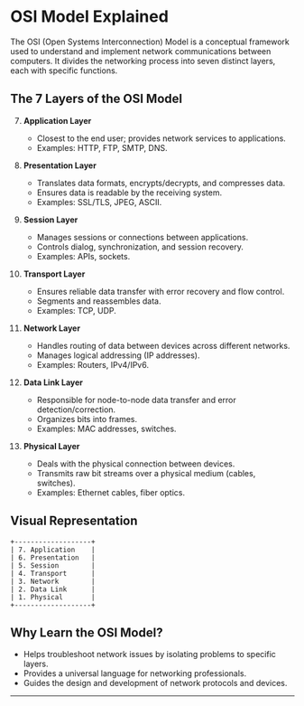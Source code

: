 # OSI Model Explained

The OSI (Open Systems Interconnection) Model is a conceptual framework used to understand and implement network communications between computers. It divides the networking process into seven distinct layers, each with specific functions.

## The 7 Layers of the OSI Model

7. **Application Layer**
   - Closest to the end user; provides network services to applications.
   - Examples: HTTP, FTP, SMTP, DNS.

6. **Presentation Layer**
   - Translates data formats, encrypts/decrypts, and compresses data.
   - Ensures data is readable by the receiving system.
   - Examples: SSL/TLS, JPEG, ASCII.

5. **Session Layer**
   - Manages sessions or connections between applications.
   - Controls dialog, synchronization, and session recovery.
   - Examples: APIs, sockets.

4. **Transport Layer**
   - Ensures reliable data transfer with error recovery and flow control.
   - Segments and reassembles data.
   - Examples: TCP, UDP.

3. **Network Layer**
   - Handles routing of data between devices across different networks.
   - Manages logical addressing (IP addresses).
   - Examples: Routers, IPv4/IPv6.

2. **Data Link Layer**
   - Responsible for node-to-node data transfer and error detection/correction.
   - Organizes bits into frames.
   - Examples: MAC addresses, switches.

1. **Physical Layer**
   - Deals with the physical connection between devices.
   - Transmits raw bit streams over a physical medium (cables, switches).
   - Examples: Ethernet cables, fiber optics.

## Visual Representation

```
+-------------------+
| 7. Application    |
| 6. Presentation   |
| 5. Session        |
| 4. Transport      |
| 3. Network        |
| 2. Data Link      |
| 1. Physical       |
+-------------------+
```

## Why Learn the OSI Model?

- Helps troubleshoot network issues by isolating problems to specific layers.
- Provides a universal language for networking professionals.
- Guides the design and development of network protocols and devices.

---

